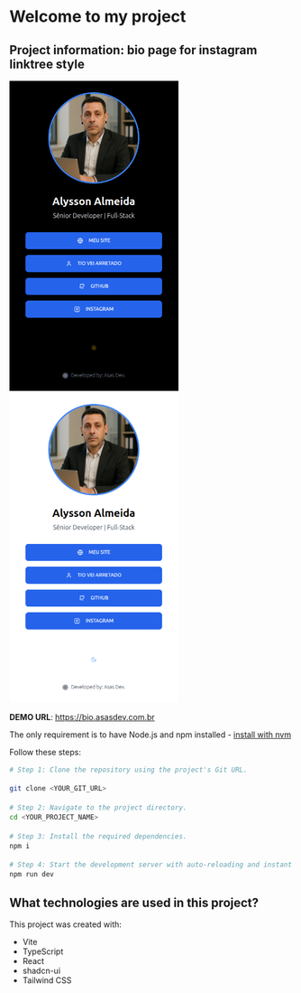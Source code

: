 # Welcome to my project

## Project information: bio page for instagram linktree style

<p align="left">
  <img src="https://github.com/asas-dev-web/bio-bloom-gallery/blob/main/Captura%20de%20tela%20de%202025-06-20%2023-02-22.png" alt="Tema Dark" style="width: 300px; max-width: 100%; margin-right: 10px;" />
  <img src="https://github.com/asas-dev-web/bio-bloom-gallery/blob/main/Captura%20de%20tela%20de%202025-06-20%2023-02-29.png" alt="Tema Claro" style="width: 300px; max-width: 100%;" />
</p>

**DEMO URL**: https://bio.asasdev.com.br

The only requirement is to have Node.js and npm installed - [install with nvm](https://github.com/nvm-sh/nvm#installing-and-updating)

Follow these steps:

```sh
# Step 1: Clone the repository using the project's Git URL.

git clone <YOUR_GIT_URL>

# Step 2: Navigate to the project directory.
cd <YOUR_PROJECT_NAME>

# Step 3: Install the required dependencies.
npm i

# Step 4: Start the development server with auto-reloading and instant preview.
npm run dev
```

## What technologies are used in this project?

This project was created with:

- Vite
- TypeScript
- React
- shadcn-ui
- Tailwind CSS

